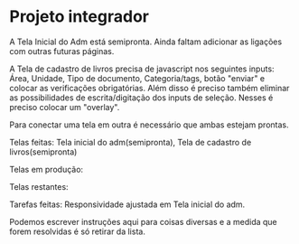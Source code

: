 # Projeto integrador
A Tela Inicial do Adm está semipronta. Ainda faltam adicionar as ligações com outras futuras páginas. 

A Tela de cadastro de livros precisa de javascript nos seguintes inputs: Área,
Unidade, Tipo de documento, Categoria/tags, botão "enviar" e colocar as verificações obrigatórias. Além disso é preciso também eliminar as possibilidades de escrita/digitação dos inputs de seleção. Nesses é preciso colocar um "overlay". 

Para conectar uma tela em outra é necessário que ambas estejam prontas.

Telas feitas: Tela inicial do adm(semipronta), Tela de cadastro de livros(semipronta)

Telas em produção:

Telas restantes:

Tarefas feitas: Responsividade ajustada em Tela inicial do adm.

Podemos escrever instruções aqui para coisas diversas e a medida que forem resolvidas é só retirar da lista.